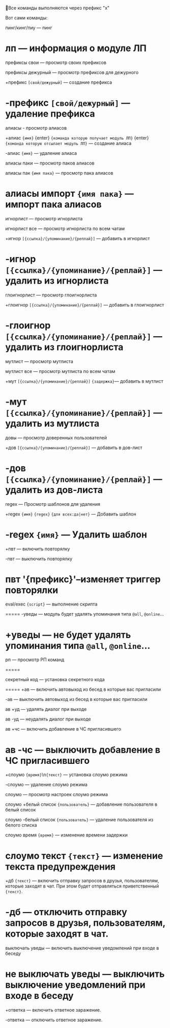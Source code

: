 
   🦊Все команды выполняются через префикс "х"

 Вот сами команды:
 
пинг/кинг/пиу — пинг

лп — информация о модуле ЛП
=====
префиксы свои — просмотр своих префиксов

префиксы дежурный — просмотр префиксов для дежурного

+префикс `[свой/дежурный]` — создание префикса

-префикс `[свой/дежурный]` — удаление префикса
=====
алиасы - просмотр алиасов

+алиас `{имя}` {enter} `{команда которую получает модуль ЛП}` {enter} `{команда которую отсылает модуль ЛП}`  — создание алиаса

-алиас `{имя}` — удаление алиаса

алиасы паки — просмотр паков алиасов

алиасы пак `{имя пака}` — просмотр пака алиасов

алиасы импорт `{имя пака}` — импорт пака алиасов
=====
игнорлист — просмотр игнорлиста

игнорлист все — просмотр игнорлиста по всем чатам

+игнор `[{ссылка}/{упоминание}/{реплай}]` — добавить в игнорлист

-игнор `[{ссылка}/{упоминание}/{реплай}]` — удалить из игнорлиста
=====
глоигнорлист — просмотр глоигнорлиста

+глоигнор `[{ссылка}/{упоминание}/{реплай}]` — добавить в глоигнорлист

-глоигнор `[{ссылка}/{упоминание}/{реплай}]` — удалить из глоигнорлиста
=====
мутлист — просмотр мутлиста

мутлист все — просмотр мутлиста по всем чатам

+мут `[{ссылка}/{упоминание}/{реплай}]` `{задержка}`— добавить в мутлист

-мут `[{ссылка}/{упоминание}/{реплай}]` — удалить из мутлиста
=====
довы — просмотр доверенных пользователей

+дов `[{ссылка}/{упоминание}/{реплай}]` — добавить в дов-лист

-дов `[{ссылка}/{упоминание}/{реплай}]` — удалить из дов-листа
=====
regex — Просмотр шаблонов для удаления

+regex `{имя}` `{regex}` `{для всех:да|нет}` — Добавить шаблон

-regex `{имя}` — Удалить шаблон
=====
+пвт — включить повторялку

-пвт — выключить повторялку

пвт '{префикс}'–изменяет триггер повторялки
=====

eval/exec `{script}` — выполнение скрипта

=====
-уведы — модуль будет удалять упоминания типа `@all`, `@online`...

+уведы — не будет удалять упоминания типа `@all`, `@online`...
=====

рп — просмотр РП команд

=====

секретный код — установка секретного кода

=====
+ав — включить автовыход из бесед в которые вас пригласили

-ав — выключить автовыход из бесед в которые вас пригласили

ав +уд — удалять диалог при выходе

ав -уд — неудалять диалог при выходе

ав +чс — включить добавление в ЧС пригласившего 

ав -чс — выключить добавление в ЧС пригласившего 
=====
+слоумо `{время}`\n`{текст}` — установка слоумо режима

-слоумо — удаление слоумо режима

слоумо — просмотр настроек слоумо режима

слоумо +белый список `{пользователь}` — добавление пользователя в белый список

слоумо -белый список `{пользователь}` — удаление пользователя из белого списка

слоумо время `{время}` — изменение времени задержки

слоумо текст `{текст}` — изменение текста предупреждения
=====
+дб `{текст}` — включить отправку запросов в друзья, пользователям, которые заходят в чат. При этом будет отправляться приветственный `{текст}`.

-дб — отключить отправку запросов в друзья, пользователям, которые заходят в чат.
=====
выключать уведы — включить выключение уведомлений при входе в беседу 

не выключать уведы — выключить выключение уведомлений при входе в беседу 
=====
+ответка — включить ответное заражение.

-ответка — отключить ответное заражение.
